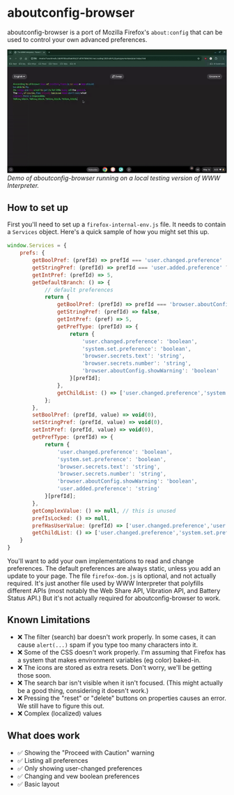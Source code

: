 # aboutconfig-browser
aboutconfig-browser is a port of Mozilla Firefox's `about:config` that can be used to control your own advanced preferences.

![GIF image](img/ezgif-2bfa484d5e2a1f.gif)
<br/><i>Demo of aboutconfig-browser running on a local testing version of WWW Interpreter.</i>

## How to set up
First you'll need to set up a `firefox-internal-env.js` file. It needs to contain a `Services` object. Here's a quick sample of how you might set this up.
```js
window.Services = {
    prefs: {
        getBoolPref: (prefId) => prefId === 'user.changed.preference' || prefId === 'browser.aboutConfig.showWarning',
        getStringPref: (prefId) => prefId === 'user.added.preference' ? "im the user lol" : "testing",
        getIntPref: (prefId) => 5,
        getDefaultBranch: () => {
            // default preferences
            return {
                getBoolPref: (prefId) => prefId === 'browser.aboutConfig.showWarning',
                getStringPref: (prefId) => false,
                getIntPref: (pref) => 5,
                getPrefType: (prefId) => {
                    return {
                        'user.changed.preference': 'boolean',
                        'system.set.preference': 'boolean',
                        'browser.secrets.text': 'string',
                        'browser.secrets.number': 'string',
                        'browser.aboutConfig.showWarning': 'boolean'
                    }[prefId];
                },
                getChildList: () => ['user.changed.preference','system.set.preference','browser.secrets.text','browser.secrets.number','browser.aboutConfig.showWarning']
            };
        },
        setBoolPref: (prefId, value) => void(0),
        setStringPref: (prefId, value) => void(0),
        setIntPref: (prefId, value) => void(0),
        getPrefType: (prefId) => {
            return {
                'user.changed.preference': 'boolean',
                'system.set.preference': 'boolean',
                'browser.secrets.text': 'string',
                'browser.secrets.number': 'string',
                'browser.aboutConfig.showWarning': 'boolean',
                'user.added.preference': 'string'
            }[prefId];
        },
        getComplexValue: () => null, // this is unused
        prefIsLocked: () => null,
        prefHasUserValue: (prefId) => ['user.changed.preference','user.aded.preference'].includes(prefId),
        getChildList: () => ['user.changed.preference','system.set.preference','browser.secrets.text','browser.secrets.number','browser.aboutConfig.showWarning','user.added.preference']
    }
}
```
You'll want to add your own implementations to read and change preferences. The default preferences are always static, unless you add an update to your page. The file `firefox-dom.js` is optional, and not actually required. It's just another file used by WWW Interpreter that polyfills different APIs (most notably the Web Share API, Vibration API, and Battery Status API.) But it's not actually required for aboutconfig-browser to work.

## Known Limitations
* ❌ The filter (search) bar doesn't work properly. In some cases, it can cause `alert(...)` spam if you type too many characters into it.
* ❌ Some of the CSS doesn't work properly. I'm assuming that Firefox has a system that makes environment variables (eg color) baked-in.
* ❌ The icons are stored as extra resets. Don't worry, we'll be getting those soon.
* ❌ The search bar isn't visible when it isn't focused. (This might actually be a good thing, considering it doesn't work.)
* ❌ Pressing the "reset" or "delete" buttons on properties causes an error. We still have to figure this out.
* ❌ Complex (localized) values

## What does work
* ✅ Showing the "Proceed with Caution" warning
* ✅ Listing all preferences
* ✅ Only showing user-changed preferences
* ✅ Changing and vew boolean preferences
* ✅ Basic layout
